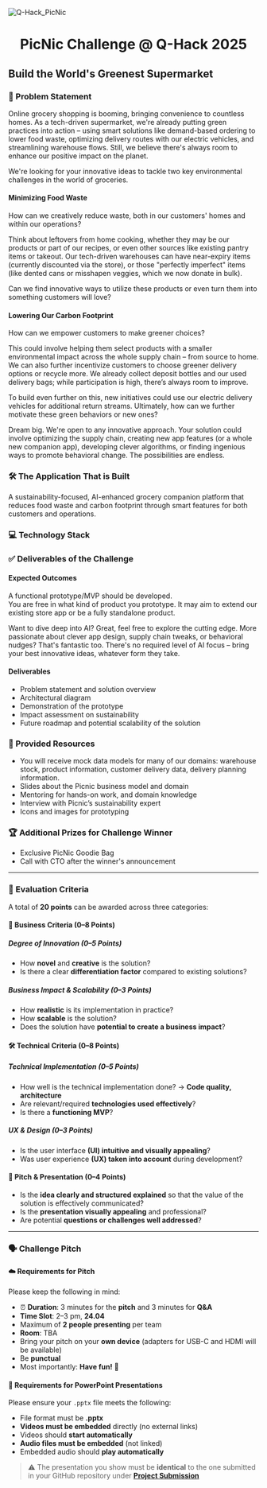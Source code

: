 ![Q-Hack_PicNic](https://github.com/user-attachments/assets/439fc8d9-6741-4936-b538-7a1bf2f33df5)

# <p align="center"> PicNic Challenge @ Q-Hack 2025 </p>

## Build the World's Greenest Supermarket

### 📄 Problem Statement

Online grocery shopping is booming, bringing convenience to countless homes. As a tech-driven supermarket, we're already putting green practices into action – using smart solutions like demand-based ordering to lower food waste, optimizing delivery routes with our electric vehicles, and streamlining warehouse flows. Still, we believe there's always room to enhance our positive impact on the planet.

We're looking for your innovative ideas to tackle two key environmental challenges in the world of groceries.

#### Minimizing Food Waste

How can we creatively reduce waste, both in our customers' homes and within our operations?

Think about leftovers from home cooking, whether they may be our products or part of our recipes, or even other sources like existing pantry items or takeout. Our tech-driven warehouses can have near-expiry items (currently discounted via the store), or those "perfectly imperfect" items (like dented cans or misshapen veggies, which we now donate in bulk).

Can we find innovative ways to utilize these products or even turn them into something customers will love?

#### Lowering Our Carbon Footprint

How can we empower customers to make greener choices?

This could involve helping them select products with a smaller environmental impact across the whole supply chain – from source to home. We can also further incentivize customers to choose greener delivery options or recycle more. We already collect deposit bottles and our used delivery bags; while participation is high, there’s always room to improve.

To build even further on this, new initiatives could use our electric delivery vehicles for additional return streams. Ultimately, how can we further motivate these green behaviors or new ones?

Dream big. We're open to any innovative approach. Your solution could involve optimizing the supply chain, creating new app features (or a whole new companion app), developing clever algorithms, or finding ingenious ways to promote behavioral change. The possibilities are endless.

### 🛠️ **The Application That is Built**

A sustainability-focused, AI-enhanced grocery companion platform that reduces food waste and carbon footprint through smart features for both customers and operations.

### 💻 Technology Stack

### ✅ Deliverables of the Challenge

#### Expected Outcomes

A functional prototype/MVP should be developed.  
You are free in what kind of product you prototype. It may aim to extend our existing store app or be a fully standalone product.

Want to dive deep into AI? Great, feel free to explore the cutting edge. More passionate about clever app design, supply chain tweaks, or behavioral nudges? That's fantastic too. There's no required level of AI focus – bring your best innovative ideas, whatever form they take.

#### Deliverables

- Problem statement and solution overview  
- Architectural diagram  
- Demonstration of the prototype  
- Impact assessment on sustainability  
- Future roadmap and potential scalability of the solution  

### 🧰 Provided Resources 

- You will receive mock data models for many of our domains: warehouse stock, product information, customer delivery data, delivery planning information.
- Slides about the Picnic business model and domain  
- Mentoring for hands-on work, and domain knowledge  
- Interview with Picnic’s sustainability expert  
- Icons and images for prototyping

### 🏆 Additional Prizes for Challenge Winner

- Exclusive PicNic Goodie Bag
- Call with CTO after the winner's announcement

---

### 🧪 Evaluation Criteria

A total of **20 points** can be awarded across three categories:

#### 💼 Business Criteria (0–8 Points)

##### Degree of Innovation (0–5 Points)
- How **novel** and **creative** is the solution?  
- Is there a clear **differentiation factor** compared to existing solutions?

##### Business Impact & Scalability (0–3 Points)
- How **realistic** is its implementation in practice?  
- How **scalable** is the solution?  
- Does the solution have **potential to create a business impact**?

#### 🛠️ Technical Criteria (0–8 Points)

##### Technical Implementation (0–5 Points)
- How well is the technical implementation done? → **Code quality, architecture**  
- Are relevant/required **technologies used effectively**?  
- Is there a **functioning MVP**?

##### UX & Design (0–3 Points)
- Is the user interface **(UI) intuitive and visually appealing**?  
- Was user experience **(UX) taken into account** during development?

#### 🎤 Pitch & Presentation (0–4 Points)
- Is the **idea clearly and structured explained** so that the value of the solution is effectively communicated?  
- Is the **presentation visually appealing** and professional?  
- Are potential **questions or challenges well addressed**?

---

### 🗣️ Challenge Pitch

#### ☁️ Requirements for Pitch

Please keep the following in mind:

- ⏰ **Duration**: 3 minutes for the **pitch** and 3 minutes for **Q&A**
- **Time Slot**: 2–3 pm, **24.04**
- Maximum of **2 people presenting** per team
- **Room**: TBA
- Bring your pitch on your **own device** (adapters for USB-C and HDMI will be available)
- Be **punctual**
- Most importantly: **Have fun!** 🎉

#### 🎥 Requirements for PowerPoint Presentations

Please ensure your `.pptx` file meets the following:

- File format must be **.pptx**
- **Videos must be embedded** directly (no external links)
- Videos should **start automatically**
- **Audio files must be embedded** (not linked)
- Embedded audio should **play automatically**

> ⚠️ The presentation you show must be **identical** to the one submitted in your GitHub repository under [**Project Submission**](https://q-summit.notion.site/Project-Submission-1bd024b9b73b8110bd64d7a581e0f8da)
